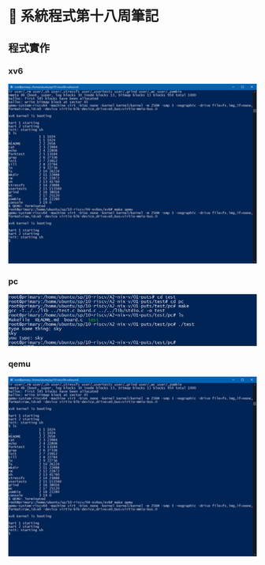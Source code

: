 # :memo: 系統程式第十八周筆記
## 程式實作
### xv6
<img src = 'qemu.png'>

### pc
<img src = 'pc.PNG'>

### qemu
<img src = 'qemu.PNG'>

